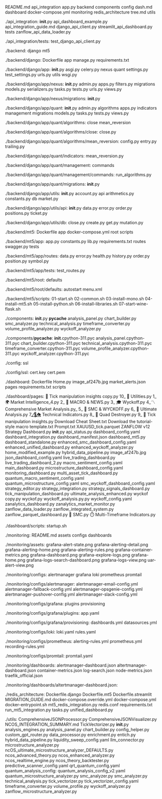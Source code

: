 README.md
api_integration
app.py
backend
components
config
dash.md
dashboard
docker-compose.yml
monitoring
redis_architecture
tree.md
utils

./api_integration:
__init__.py
api_dashboard_example.py
api_integration_guide.md
django_api_client.py
streamlit_api_dashboard.py
tests
zanflow_api_data_loader.py

./api_integration/tests:
test_django_api_client.py

./backend:
django
mt5

./backend/django:
Dockerfile
app
manage.py
requirements.txt

./backend/django/app:
__init__.py
asgi.py
celery.py
nexus
quant
settings.py
test_settings.py
urls.py
utils
wsgi.py

./backend/django/app/nexus:
__init__.py
admin.py
apps.py
filters.py
migrations
models.py
serializers.py
tasks.py
tests.py
urls.py
views.py

./backend/django/app/nexus/migrations:
__init__.py

./backend/django/app/quant:
__init__.py
admin.py
algorithms
apps.py
indicators
management
migrations
models.py
tasks.py
tests.py
views.py

./backend/django/app/quant/algorithms:
close
mean_reversion

./backend/django/app/quant/algorithms/close:
close.py

./backend/django/app/quant/algorithms/mean_reversion:
config.py
entry.py
trailing.py

./backend/django/app/quant/indicators:
mean_reversion.py

./backend/django/app/quant/management:
commands

./backend/django/app/quant/management/commands:
run_algorithms.py

./backend/django/app/quant/migrations:
__init__.py

./backend/django/app/utils:
__init__.py
account.py
api
arithmetics.py
constants.py
db
market.py

./backend/django/app/utils/api:
__init__.py
data.py
error.py
order.py
positions.py
ticket.py

./backend/django/app/utils/db:
close.py
create.py
get.py
mutation.py

./backend/mt5:
Dockerfile
app
docker-compose.yml
root
scripts

./backend/mt5/app:
app.py
constants.py
lib.py
requirements.txt
routes
swagger.py
tests

./backend/mt5/app/routes:
data.py
error.py
health.py
history.py
order.py
position.py
symbol.py

./backend/mt5/app/tests:
test_routes.py

./backend/mt5/root:
defaults

./backend/mt5/root/defaults:
autostart
menu.xml

./backend/mt5/scripts:
01-start.sh
02-common.sh
03-install-mono.sh
04-install-mt5.sh
05-install-python.sh
06-install-libraries.sh
07-start-wine-flask.sh

./components:
__init__.py
__pycache__
analysis_panel.py
chart_builder.py
 smc_analyzer.py
technical_analysis.py
timeframe_converter.py
volume_profile_analyzer.py
wyckoff_analyzer.py

./components/__pycache__:
__init__.cpython-311.pyc
analysis_panel.cpython-311.pyc
chart_builder.cpython-311.pyc
technical_analysis.cpython-311.pyc
timeframe_converter.cpython-311.pyc
volume_profile_analyzer.cpython-311.pyc
wyckoff_analyzer.cpython-311.pyc

./config:
ssl

./config/ssl:
cert.key
cert.pem

./dashboard:
Dockerfile
Home.py
image_af247b.jpg
market_alerts.json
pages
requirements.txt
scripts

./dashboard/pages:
 🔎 Tick manipulation insights copy.py
10_ 🔧 Utilities.py
1_  🌍 Market Intelligence_4.py
2_ 📰 MACRO & NEWS.py
3_ 🎓 Wyckoff.py
4_〽️ Comprehensive Market Analysis.py_
5_  🧠 SMC & WYCKOFF.py
6_ 🚀 Ultimate Analysis.py
7_ 🥶⃤👁️⃤ Technical Indicators.py
8_ 💸 Quad Destroyer.py
9_ 🔎 Tick manipulation insights.py
Download Cheat Sheet.txt
Download the tutorial-style macro template.txt
Prompt.txt
XAUUSD_tick.parquet
ZANFLOW v12 Strategy Dashboard.py
__init__.py
api_status.py
dashboard_config.yaml
dashboard_integration.py
dashboard_manifest.json
dashboard_mt5.py
dashboard_standalone.py
enhanced_smc_dashboard_config.yaml
enhanced_unified_dashboard.py
enhanced_wyckoff_analyzer.py
home_modified_example.py
hybrid_data_pipeline.py
image_af247b.jpg
json_dashboard_config.yaml
live_trading_dashboard.py
live_trading_dashboard_2.py
macro_sentiment_config.yaml
main_dashboard.py
microstructure_dashboard_config.yaml
monitoring_dashboard.py
multi_asset_tick_dashboard.py
quantum_macro_sentiment_config.yaml
quantum_microstructure_config.yaml
smc_wyckoff_dashboard_config.yaml
strategy_editor.py
strategy_integration.py
strategy_signals_dashboard.py
tick_manipulation_dashboard.py
ultimate_analysis_enhanced.py
wyckof copy.py
wyckof.py
wyckoff_analysis.py.py
wyckoff_config.yaml
zanalytics_dashboard.py
zanalytics_market_monitor.py
zanflow_data_loader.py
zanflow_integrated_system.py
zanflow_parquet_dashboard.py
🧠 SMC.py
⏱️ Multi-Timeframe Indicators.py

./dashboard/scripts:
startup.sh

./monitoring:
README.md
assets
configs
dashboards

./monitoring/assets:
grafana-alert-state.png
grafana-alerting-detail.png
grafana-alerting-home.png
grafana-alerting-rules.png
grafana-container-metrics.png
grafana-dashboard.png
grafana-explore-logs.png
grafana-home.png
grafana-logs-search-dashboard.png
grafana-logs-view.png
uar-alert-view.png

./monitoring/configs:
alertmanager
grafana
loki
prometheus
promtail

./monitoring/configs/alertmanager:
alertmanager-email-config.yml
alertmanager-fallback-config.yml
alertmanager-opsgenie-config.yml
alertmanager-pushover-config.yml
alertmanager-slack-config.yml

./monitoring/configs/grafana:
plugins
provisioning

./monitoring/configs/grafana/plugins:
app.yaml

./monitoring/configs/grafana/provisioning:
dashboards.yml
datasources.yml

./monitoring/configs/loki:
loki.yaml
rules.yaml

./monitoring/configs/prometheus:
alerting-rules.yml
prometheus.yml
recording-rules.yml

./monitoring/configs/promtail:
promtail.yaml

./monitoring/dashboards:
alertmanager-dashboard.json
altertmanager-dashboard.json
container-metrics.json
log-search.json
node-metrics.json
traefik_official.json

./monitoring/dashboards/altertmanager-dashboard.json:

./redis_architecture:
Dockerfile.django
Dockerfile.mt5
Dockerfile.streamlit
MIGRATION_GUIDE.md
docker-compose.override.yml
docker-compose.yml
docker-entrypoint.sh
mt5_redis_integration.py
redis.conf
requirements.txt
run_mt5_integration.py
tasks.py
unified_dashboard.py

./utils:
ComprehensiveJSONProcessor.py
ComprehensiveJSONVisualizer.py
NCOS_INTEGRATION_SUMMARY.md
TickVectorizer.py
__init__.py
analysis_engines.py
analysis_panel.py
chart_builder.py
config_helper.py
custom_gpt_router.py
data_processor.py
enrichment.py
entich.py
hybrid_data_pipeline.py
liquidity_sweep_config.yaml
llm_connector.py
microstructure_analyzer.py
ncOS_ultimate_microstructure_analyzer_DEFAULTS.py
ncos_advanced_theory.py
ncos_enhanced_analyzer.py
ncos_realtime_engine.py
ncos_theory_backtester.py
predictive_scanner_config.yaml
qrt_quantum_config.yaml
quantum_analysis_config:
quantum_analysis_config_v2.yaml
quantum_microstructure_analyzer.py
smc_analyzer.py
smc_analyzer.py
technical_analysis.py
tick_vectorizer.py
tick_vectorizer_config.yaml
timeframe_converter.py
volume_profile.py
wyckoff_analyzer.py
zanflow_microstructure_analyzer.py
